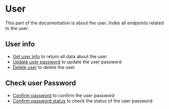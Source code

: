 # User

This part of the documentation is about the user.
Index all endpoints related to the user.

## User info

- [Get user info](Get-user-info.md) to return all data about the user
- [Update user password](Update-user-password.md) to update the user password
- [Delete user](Delete-user.md) to delete the user

## Check user Password

- [Confirm password](Confirm-password.md) to confirm the user password
- [Confirm password status](Confirm-password-status.md) to check the status of the user password
